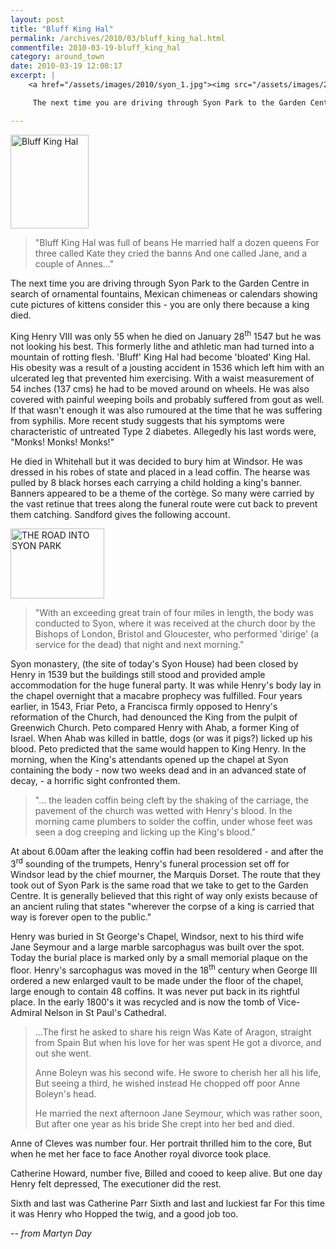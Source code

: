 ```yaml
---
layout: post
title: "Bluff King Hal"
permalink: /archives/2010/03/bluff_king_hal.html
commentfile: 2010-03-19-bluff_king_hal
category: around_town
date: 2010-03-19 12:08:17
excerpt: |
    <a href="/assets/images/2010/syon_1.jpg"><img src="/assets/images/2010/syon_1-thumb.jpg" width="125" height="150" alt="Bluff King Hal" class="photo right" /></a>

     The next time you are driving through Syon Park to the Garden Centre in search of ornamental fountains, Mexican chimeneas or calendars showing cute pictures of kittens consider this - you are only there because a king died.

---
```


<a href="/assets/images/2010/syon_1.jpg"><img src="/assets/images/2010/syon_1-thumb.jpg" width="125" height="150" alt="Bluff King Hal" class="photo right" /></a>

> "Bluff King Hal was full of beans
>  He married half a dozen queens
>  For three called Kate they cried the banns
>  And one called Jane, and a couple of Annes..."
>
 The next time you are driving through Syon Park to the Garden Centre in search of ornamental fountains, Mexican chimeneas or calendars showing cute pictures of kittens consider this - you are only there because a king died.

King Henry VIII was only 55 when he died on January 28<sup>th</sup> 1547 but he was not looking his best. This formerly lithe and athletic man had turned into a mountain of rotting flesh. 'Bluff' King Hal had become 'bloated' King Hal. His obesity was a result of a jousting accident in 1536 which left him with an ulcerated leg that prevented him exercising. With a waist measurement of 54 inches (137 cms) he had to be moved around on wheels. He was also covered with painful weeping boils and probably suffered from gout as well. If that wasn't enough it was also rumoured at the time that he was suffering from syphilis. More recent study suggests that his symptoms were characteristic of untreated Type 2 diabetes. Allegedly his last words were, "Monks! Monks! Monks!"

He died in Whitehall but it was decided to bury him at Windsor. He was dressed in his robes of state and placed in a lead coffin. The hearse was pulled by 8 black horses each carrying a child holding a king's banner. Banners appeared to be a theme of the cortège. So many were carried by the vast retinue that trees along the funeral route were cut back to prevent them catching. Sandford gives the following account.

<a href="/assets/images/2010/syon_2.jpg"><img src="/assets/images/2010/syon_2-thumb.jpg" width="150" height="112" alt="THE ROAD INTO SYON PARK" class="photo right" /></a>

> "With an exceeding great train of four miles in length, the body was conducted to Syon, where it was received at the church door by the Bishops of London, Bristol and Gloucester, who performed 'dirige' (a service for the dead) that night and next morning."

Syon monastery, (the site of today's Syon House) had been closed by Henry in 1539 but the buildings still stood and provided ample accommodation for the huge funeral party. It was while Henry's body lay in the chapel overnight that a macabre prophecy was fulfilled. Four years earlier, in 1543, Friar Peto, a Francisca firmly opposed to Henry's reformation of the Church, had denounced the King from the pulpit of Greenwich Church. Peto compared Henry with Ahab, a former King of Israel. When Ahab was killed in battle, dogs (or was it pigs?) licked up his blood. Peto predicted that the same would happen to King Henry. In the morning, when the King's attendants opened up the chapel at Syon containing the body - now two weeks dead and in an advanced state of decay, - a horrific sight confronted them.

> "... the leaden coffin being cleft by the shaking of the carriage, the pavement of the church was wetted with Henry's blood. In the morning came plumbers to solder the coffin, under whose feet was seen a dog creeping and licking up the King's blood."

At about 6.00am after the leaking coffin had been resoldered - and after the 3<sup>rd</sup> sounding of the trumpets, Henry's funeral procession set off for Windsor lead by the chief mourner, the Marquis Dorset. The route that they took out of Syon Park is the same road that we take to get to the Garden Centre. It is generally believed that this right of way only exists because of an ancient ruling that states "wherever the corpse of a king is carried that way is forever open to the public."

Henry was buried in St George's Chapel, Windsor, next to his third wife Jane Seymour and a large marble sarcophagus was built over the spot. Today the burial place is marked only by a small memorial plaque on the floor. Henry's sarcophagus was moved in the 18<sup>th</sup> century when George III ordered a new enlarged vault to be made under the floor of the chapel, large enough to contain 48 coffins. It was never put back in its rightful place. In the early 1800's it was recycled and is now the tomb of Vice-Admiral Nelson in St Paul's Cathedral.

> ...The first he asked to share his reign
>  Was Kate of Aragon, straight from Spain
>  But when his love for her was spent
>  He got a divorce, and out she went.
>
>  Anne Boleyn was his second wife.
>  He swore to cherish her all his life,
>  But seeing a third, he wished instead
>  He chopped off poor Anne Boleyn's head.
>
>  He married the next afternoon
>  Jane Seymour, which was rather soon,
>  But after one year as his bride
> She crept into her bed and died.

Anne of Cleves was number four.
Her portrait thrilled him to the core,
But when he met her face to face
Another royal divorce took place.

Catherine Howard, number five,
Billed and cooed to keep alive.
But one day Henry felt depressed,
The executioner did the rest.

Sixth and last was Catherine Parr
Sixth and last and luckiest far
For this time it was Henry who
Hopped the twig, and a good job too.

<cite>-- from Martyn Day</cite>
